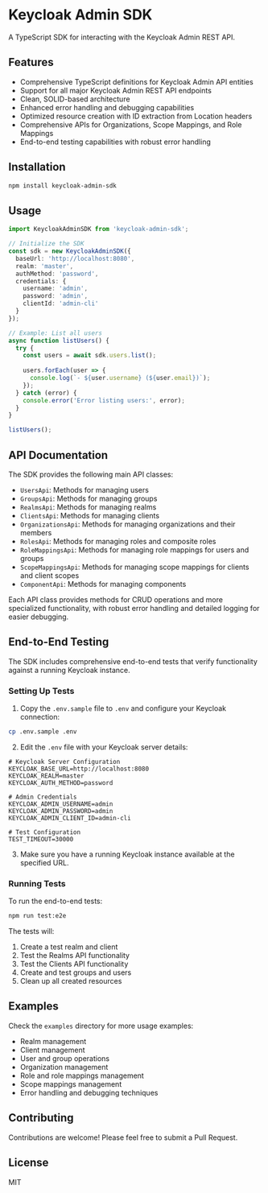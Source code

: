 # Keycloak Admin SDK

A TypeScript SDK for interacting with the Keycloak Admin REST API.

## Features

- Comprehensive TypeScript definitions for Keycloak Admin API entities
- Support for all major Keycloak Admin REST API endpoints
- Clean, SOLID-based architecture
- Enhanced error handling and debugging capabilities
- Optimized resource creation with ID extraction from Location headers
- Comprehensive APIs for Organizations, Scope Mappings, and Role Mappings
- End-to-end testing capabilities with robust error handling

## Installation

```bash
npm install keycloak-admin-sdk
```

## Usage

```typescript
import KeycloakAdminSDK from 'keycloak-admin-sdk';

// Initialize the SDK
const sdk = new KeycloakAdminSDK({
  baseUrl: 'http://localhost:8080',
  realm: 'master',
  authMethod: 'password',
  credentials: {
    username: 'admin',
    password: 'admin',
    clientId: 'admin-cli'
  }
});

// Example: List all users
async function listUsers() {
  try {
    const users = await sdk.users.list();
    
    users.forEach(user => {
      console.log(`- ${user.username} (${user.email})`);
    });
  } catch (error) {
    console.error('Error listing users:', error);
  }
}

listUsers();
```

## API Documentation

The SDK provides the following main API classes:

- `UsersApi`: Methods for managing users
- `GroupsApi`: Methods for managing groups
- `RealmsApi`: Methods for managing realms
- `ClientsApi`: Methods for managing clients
- `OrganizationsApi`: Methods for managing organizations and their members
- `RolesApi`: Methods for managing roles and composite roles
- `RoleMappingsApi`: Methods for managing role mappings for users and groups
- `ScopeMappingsApi`: Methods for managing scope mappings for clients and client scopes
- `ComponentApi`: Methods for managing components

Each API class provides methods for CRUD operations and more specialized functionality, with robust error handling and detailed logging for easier debugging.

## End-to-End Testing

The SDK includes comprehensive end-to-end tests that verify functionality against a running Keycloak instance.

### Setting Up Tests

1. Copy the `.env.sample` file to `.env` and configure your Keycloak connection:

```bash
cp .env.sample .env
```

2. Edit the `.env` file with your Keycloak server details:

```
# Keycloak Server Configuration
KEYCLOAK_BASE_URL=http://localhost:8080
KEYCLOAK_REALM=master
KEYCLOAK_AUTH_METHOD=password

# Admin Credentials
KEYCLOAK_ADMIN_USERNAME=admin
KEYCLOAK_ADMIN_PASSWORD=admin
KEYCLOAK_ADMIN_CLIENT_ID=admin-cli

# Test Configuration
TEST_TIMEOUT=30000
```

3. Make sure you have a running Keycloak instance available at the specified URL.

### Running Tests

To run the end-to-end tests:

```bash
npm run test:e2e
```

The tests will:
1. Create a test realm and client
2. Test the Realms API functionality
3. Test the Clients API functionality
4. Create and test groups and users
5. Clean up all created resources

## Examples

Check the `examples` directory for more usage examples:

- Realm management
- Client management
- User and group operations
- Organization management
- Role and role mappings management
- Scope mappings management
- Error handling and debugging techniques

## Contributing

Contributions are welcome! Please feel free to submit a Pull Request.

## License

MIT
